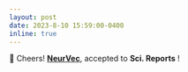 ```yaml
---
layout: post
date: 2023-8-10 15:59:00-0400
inline: true
---
```


🥳 Cheers! <strong>[NeurVec](https://arxiv.org/abs/2208.03680)</strong>,
 accepted to <b>Sci. Reports</b>  ! 